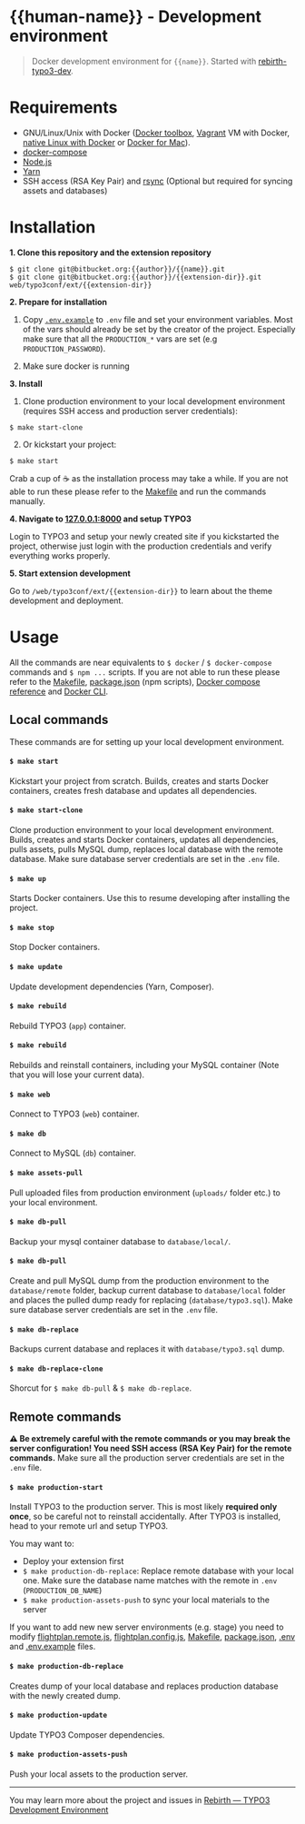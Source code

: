 # {{human-name}} - Development environment

> Docker development environment for `{{name}}`. Started with [rebirth-typo3-dev](https://github.com/joonasy/rebirth-typo3-dev.git). 

# Requirements

* GNU/Linux/Unix with Docker ([Docker toolbox](https://www.docker.com/products/docker-toolbox), [Vagrant](https://www.vagrantup.com/downloads.html) VM with Docker, [native Linux with Docker](http://docs.docker.com/linux/step_one/) or [Docker for Mac](https://docs.docker.com/docker-for-mac/)).
* [docker-compose](https://github.com/docker/compose)
* [Node.js](http://nodejs.org/)
* [Yarn](https://yarnpkg.com)
* SSH access (RSA Key Pair) and [rsync](https://linux.die.net/man/1/rsync) (Optional but required for syncing assets and databases)

# Installation 

**1. Clone this repository and the extension repository**

```
$ git clone git@bitbucket.org:{{author}}/{{name}}.git
$ git clone git@bitbucket.org:{{author}}/{{extension-dir}}.git web/typo3conf/ext/{{extension-dir}}
```

**2. Prepare for installation** 

1. Copy [`.env.example`](.env.example) to `.env` file and set your environment variables. Most of the vars should already be set by the creator of the project. Especially make sure that all the `PRODUCTION_*` vars are set (e.g `PRODUCTION_PASSWORD`). 

2. Make sure docker is running

**3. Install**

1. Clone production environment to your local development environment (requires SSH access and production server credentials):

```
$ make start-clone
```

2. Or kickstart your project:

```
$ make start
```

Crab a cup of :coffee: as the installation process may take a while. If you are not able to run these please refer to the [Makefile](Makefile) and run the commands manually.

**4. Navigate to [127.0.0.1:8000](http://127.0.0.1:8000) and setup TYPO3**

Login to TYPO3 and setup your newly created site if you kickstarted the project, otherwise just login with the production credentials and verify everything works properly. 

**5. Start extension development**

Go to `/web/typo3conf/ext/{{extension-dir}}` to learn about the theme development and deployment. 

# Usage

All the commands are near equivalents to `$ docker` / `$ docker-compose` commands and `$ npm ...` scripts. If you are not able to run these please refer to the [Makefile](Makefile), [package.json](package.json) (npm scripts), [Docker compose reference](https://docs.docker.com/compose/reference) and [Docker CLI](https://docs.docker.com/engine/reference/commandline/). 

## Local commands

These commands are for setting up your local development environment.

#### `$ make start`

Kickstart your project from scratch. Builds, creates and starts Docker containers, creates fresh database and updates all dependencies. 

#### `$ make start-clone`

Clone production environment to your local development environment. Builds, creates and starts Docker containers, updates all dependencies, pulls assets, pulls MySQL dump, replaces local database with the remote database. Make sure database server credentials are set in the `.env` file.

#### `$ make up`

Starts Docker containers. Use this to resume developing after installing the project. 

#### `$ make stop`

Stop Docker containers.

#### `$ make update`

Update development dependencies (Yarn, Composer).

#### `$ make rebuild`

Rebuild TYPO3 (`app`) container.

#### `$ make rebuild`

Rebuilds and reinstall containers, including your MySQL container (Note that you will lose your current data).

#### `$ make web`

Connect to TYPO3 (`web`) container.

#### `$ make db`

Connect to MySQL (`db`) container.

#### `$ make assets-pull`

Pull uploaded files from production environment (`uploads/`  folder etc.) to your local environment.

#### `$ make db-pull`

Backup your mysql container database to `database/local/`.

#### `$ make db-pull`

Create and pull MySQL dump from the production environment to the `database/remote` folder, backup current database to  `database/local` folder and places the pulled dump ready for replacing (`database/typo3.sql`). Make sure database server credentials are set in the `.env` file.

#### `$ make db-replace`

Backups current database and replaces it with `database/typo3.sql` dump. 

#### `$ make db-replace-clone`

Shorcut for `$ make db-pull` & `$ make db-replace`.

## Remote commands

**:warning: Be extremely careful with the remote commands or you may break the server configuration! You need SSH access (RSA Key Pair) for the remote commands.** Make sure all the production server credentials are set in the `.env` file.

#### `$ make production-start`

Install TYPO3 to the production server. This is most likely **required only once**, so be careful not to reinstall accidentally. After TYPO3 is installed, head to your remote url and setup TYPO3.

You may want to:

* Deploy your extension first
* `$ make production-db-replace`: Replace remote database with your local one. Make sure the database name matches with the remote in `.env` (`PRODUCTION_DB_NAME`)
* `$ make production-assets-push` to sync your local materials to the server

If you want to add new new server environments (e.g. stage) you need to modify [flightplan.remote.js](flightplan.remote.js), [flightplan.config.js](flightplan.config.js), [Makefile](Makefile), [package.json](package.json), [.env](.env) and [.env.example](.env.example) files. 

#### `$ make production-db-replace`

Creates dump of your local database and replaces production database with the newly created dump. 

#### `$ make production-update`

Update TYPO3 Composer dependencies.

#### `$ make production-assets-push`

Push your local assets to the production server.

---

You may learn more about the project and issues in  [Rebirth — TYPO3 Development Environment](https://github.com/joonasy/rebirth-typo3-dev)
